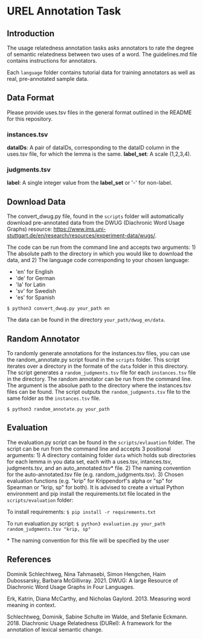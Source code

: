 # UREL Annotation Task
## Introduction
The usage relatedness annotation tasks asks annotators to rate the degree of semantic relatedness between two uses of a word. The guidelines.md file contains instructions for annotators.

Each `language` folder contains tutorial data for training annotators as well as real, pre-annotated sample data.
## Data Format
Please provide uses.tsv files in the general format outlined in the README for this repository.
### instances.tsv
**dataIDs**: A pair of dataIDs, corresponding to the dataID column in the uses.tsv file, for which the lemma is the same.
**label_set**: A scale (1,2,3,4).

### judgments.tsv
**label**: A single integer value from the **label_set** or '-' for non-label.

## Download Data
The convert_dwug.py file, found in the `scripts` folder will automatically download pre-annotated data from the DWUG (Diachronic Word Usage Graphs) resource: https://www.ims.uni-stuttgart.de/en/research/resources/experiment-data/wugs/.

The code can be run from the command line and accepts two arguments: 1) The absolute path to the directory in which you would like to download the data, and 2) The language code corresponding to your chosen language:

* 'en' for English
* 'de' for German
* 'la' for Latin
* 'sv' for Swedish
* 'es' for Spanish

`$ python3 convert_dwug.py your_path en`

The data can be found in the directory `your_path/dwug_en/data`.
## Random Annotator
To randomly generate annotations for the instances.tsv files, you can use the random_annotate.py script found in the `scripts` folder. This script iterates over a directory in the formate of the `data` folder in this directory. The script generates a `random_judgments.tsv` file for each `instances.tsv` file in the directory. The random annotator can be run from the command line. The argument is the absolue path to the directory where the instances.tsv files can be found. The script outputs the `random_judgments.tsv` file to the same folder as the `instances.tsv` file.

`$ python3 random_annotate.py your_path`

## Evaluation
The evaluation.py script can be found in the `scripts/evlauation` folder. The script can be run from the command line and accepts 3 positional arguments: 1) A directory containing folder `data` which holds sub directories for each lemma in you data set, each with a uses.tsv, intances.tsv, judgments.tsv, and an auto_annotated.tsv* file. 2) The naming convention for the auto-annotated.tsv file (e.g. random_judgments.tsv). 3) Chosen evaluation functions (e.g. "krip" for Krippendorf's alpha or "sp" for Spearman or "krip, sp" for both). It is advised to create a virtual Python environment and pip install the requirements.txt file located in the `scripts/evaluation` folder:

To install requirements:
`$ pip install -r requirements.txt`

To run evaluation.py script:
`$ python3 evaluation.py your_path random_judgments.tsv "krip, sp"`


\* The naming convention for this file will be specified by the user
## References
Dominik Schlechtweg, Nina Tahmasebi, Simon Hengchen, Haim Dubossarsky, Barbara McGillivray. 2021. DWUG: A large Resource of Diachronic Word Usage Graphs in Four Languages.


Erk, Katrin, Diana McCarthy, and Nicholas Gaylord. 2013. Measuring word meaning in context.

Schlechtweg, Dominik, Sabine Schulte im Walde, and Stefanie Eckmann. 2018. Diachronic Usage Relatedness (DURel): A framework for the annotation of lexical semantic change.